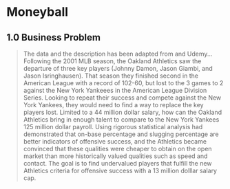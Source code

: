 # Moneyball
## __1.0 Business Problem__
> The data and the description has been adapted from [
](https://en.wikipedia.org/wiki/Moneyball) and Udemy...
> Following the 2001 MLB season, the Oakland Athletics saw the departure of three key players (Johnny Damon, Jason Giambi, and Jason Isringhausen).  That season they finished second in the American League with a record of 102-60, but lost to the 3 games to 2 against the New York Yankeees in the American League Division Series.  Looking to repeat their success and compete against the New York Yankees, they would need to find a way to replace the key players lost.  Limited to a 44 million dollar salary, how can the Oakland Athletics bring in enough talent to compare to the New York Yankees 125 million dollar payroll.  Using rigorous statistical analysis had demonstrated that on-base percentage and slugging percentage are better indicators of offensive success, and the Athletics became convinced that these qualities were cheaper to obtain on the open market than more historically valued qualities such as speed and contact.  The goal is to find undervalued players that fulfill the new Athletics criteria for offensive success with a 13 million dolllar salary cap.
